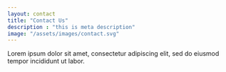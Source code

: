 ```yaml
---
layout: contact
title: "Contact Us"
description : "this is meta description"
image: "/assets/images/contact.svg"
---
```


Lorem ipsum dolor sit amet, consectetur adipiscing elit, sed do eiusmod tempor incididunt ut labor.